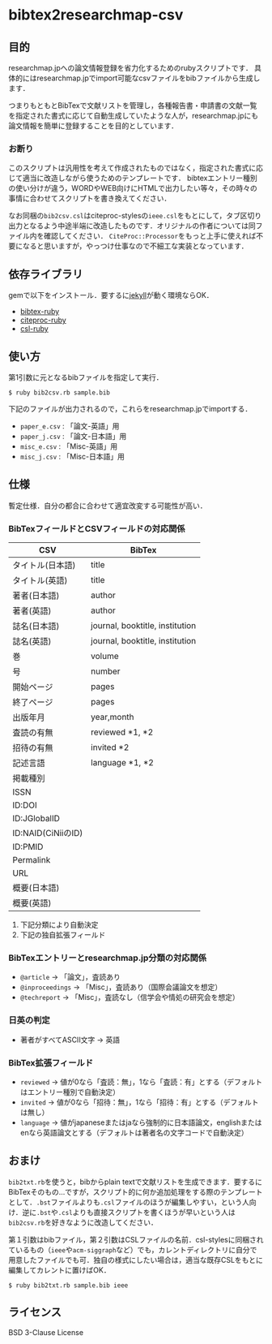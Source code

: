# bibtex2researchmap-csv

## 目的

researchmap.jpへの論文情報登録を省力化するためのrubyスクリプトです．
具体的にはresearchmap.jpでimport可能なcsvファイルをbibファイルから生成します．

つまりもともとBibTexで文献リストを管理し，各種報告書・申請書の文献一覧を指定された書式に応じて自動生成していたような人が，researchmap.jpにも論文情報を簡単に登録することを目的としています．

### お断り

このスクリプトは汎用性を考えて作成されたものではなく，指定された書式に応じて適当に改造しながら使うためのテンプレートです．
bibtexエントリー種別の使い分けが違う，WORDやWEB向けにHTMLで出力したい等々，その時々の事情に合わせてスクリプトを書き換えてください．

なお同梱の`bib2csv.csl`はciteproc-stylesの`ieee.csl`をもとにして，タブ区切り出力となるよう中途半端に改造したものです．オリジナルの作者については同ファイル内を確認してください．
`CiteProc::Processor`をもっと上手に使えれば不要になると思いますが，やっつけ仕事なので不細工な実装となっています．

## 依存ライブラリ

gemで以下をインストール．要するに[jekyll](https://jekyllrb.com/)が動く環境ならOK．
* [bibtex-ruby](https://github.com/inukshuk/bibtex-ruby)
* [citeproc-ruby](https://github.com/inukshuk/citeproc-ruby)
* [csl-ruby](https://github.com/inukshuk/csl-ruby)

## 使い方

第1引数に元となるbibファイルを指定して実行．
```
$ ruby bib2csv.rb sample.bib
```

下記のファイルが出力されるので，これらをresearchmap.jpでimportする．
* `paper_e.csv` : 「論文-英語」用
* `paper_j.csv` : 「論文-日本語」用
* `misc_e.csv` : 「Misc-英語」用
* `misc_j.csv` : 「Misc-日本語」用

## 仕様

暫定仕様．自分の都合に合わせて適宜改変する可能性が高い．

### BibTexフィールドとCSVフィールドの対応関係

| CSV               | BibTex                        |
|-------------------|-------------------------------|
|タイトル(日本語)   |title                          |
|タイトル(英語)     |title                          |
|著者(日本語)       |author                         |
|著者(英語)         |author                         |
|誌名(日本語)       |journal, booktitle, institution|
|誌名(英語)         |journal, booktitle, institution|
|巻                 |volume                         |
|号                 |number                         |
|開始ページ         |pages                          |
|終了ページ         |pages                          |
|出版年月           |year,month                     |
|査読の有無         |reviewed *1, *2                |
|招待の有無         |invited *2                     |
|記述言語           |language *1, *2                |
|掲載種別           |                               |
|ISSN               |                               |
|ID:DOI             |                               |
|ID:JGlobalID       |                               |
|ID:NAID(CiNiiのID) |                               |
|ID:PMID            |                               |
|Permalink          |                               |
|URL                |                               |
|概要(日本語)       |                               |
|概要(英語)         |                               |

1. 下記分類により自動決定
2. 下記の独自拡張フィールド

### BibTexエントリーとresearchmap.jp分類の対応関係

* `@article` → 「論文」，査読あり
* `@inproceedings` → 「Misc」，査読あり（国際会議論文を想定）
* `@techreport` → 「Misc」，査読なし（信学会や情処の研究会を想定）

### 日英の判定

* 著者がすべてASCII文字 → 英語

### BibTex拡張フィールド

* `reviewed` → 値が0なら「査読：無」，1なら「査読：有」とする（デフォルトはエントリー種別で自動決定）
* `invited` → 値が0なら「招待：無」，1なら「招待：有」とする（デフォルトは無し）
* `language` → 値がjapaneseまたはjaなら強制的に日本語論文，englishまたはenなら英語論文とする（デフォルトは著者名の文字コードで自動決定）

## おまけ

`bib2txt.rb`を使うと，bibからplain textで文献リストを生成できます．要するにBibTexそのもの…ですが，スクリプト的に何か追加処理をする際のテンプレートとして．`.bst`ファイルよりも`.csl`ファイルのほうが編集しやすい，という人向け．逆に`.bst`や`.csl`よりも直接スクリプトを書くほうが早いという人は`bib2csv.rb`を好きなように改造してください．

第１引数はbibファイル，第２引数はCSLファイルの名前．csl-stylesに同梱されているもの（`ieee`や`acm-siggraph`など）でも，カレントディレクトリに自分で用意したファイルでも可．独自の様式にしたい場合は，適当な既存CSLをもとに編集してカレントに置けばOK．

```
$ ruby bib2txt.rb sample.bib ieee
```

## ライセンス

BSD 3-Clause License


